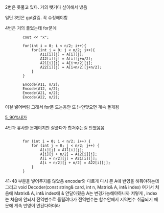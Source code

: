 


2번은 못풀고 있다. 거의 뺏기다 싶이해서 냈음

일단 3번은 gpt갈김. 꼭 수정해야함


4번은 거의 풀었는데 for문에 

```
        cout << "x";    

        for(int i = 0; i < n/2; i++){
            for(int j = 0; j < n/2; j++){
                A11[i][j] = A[i][j];
                A12[i][j] = A[i][j+n/2];
                A21[i][j] = A[i+n/2][j];
                A22[i][j] = A[i+n/2][j+n/2];
            }
        }

        Encode(A11, n/2);
        Encode(A12, n/2);
        Encode(A21, n/2);
        Encode(A22, n/2);
```

이걸 넣어버림 그래서 for문 도는동안 또 !=안맞으면 계속 돌게됨


[5_90%내가](https://github.com/iui-whgi/Algorithm/blob/main/Algo/week4/5_90%25%EB%82%B4%EA%B0%80%ED%92%88.cpp)

4번과 유사한 문제이지만 잘풀다가 합쳐주는걸 안했음음

```

        for (int i = 0; i < n/2; i++) {
            for (int j = 0; j < n/2; j++) {
                A[i][j] = A11[i][j];
                A[i][j + n/2] = A12[i][j];
                A[i + n/2][j] = A21[i][j];
                A[i + n/2][j + n/2] = A22[i][j];
            }
        }
```

41-48 부분을 넣어주지를 않았음 encoder와 다르게 다시 큰 A에 반영을 해줘야하는데
그리고 void Decoder(const string& card, int n, Matrix& A, int& index) 여기서 
처음에 Matrix& A, int& index에 & 안달아줬음 A는 변경가능해야하니까 저렇게 , index는 처음에 안되서 전역변수로 돌릴려다가 전역변수는 함수안에서 지역변수 취급되기 때문에 계속 반영이 안된다하더라
